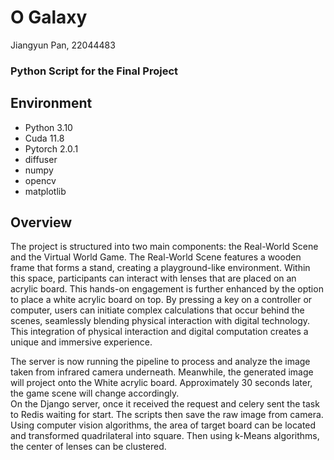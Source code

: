 # O Galaxy
Jiangyun Pan, 22044483
### Python Script for the Final Project
## Environment
- Python 3.10
- Cuda 11.8
- Pytorch 2.0.1
- diffuser
- numpy
- opencv
- matplotlib
## Overview
The project is structured into two main components: the Real-World Scene and the Virtual World Game. The Real-World Scene features a wooden frame that forms a stand, creating a playground-like environment. Within this space, participants can interact with lenses that are placed on an acrylic board. This hands-on engagement is further enhanced by the option to place a white acrylic board on top. By pressing a key on a controller or computer, users can initiate complex calculations that occur behind the scenes, seamlessly blending physical interaction with digital technology. This integration of physical interaction and digital computation creates a unique and immersive experience.  

The server is now running the pipeline to process and analyze the image taken from infrared camera underneath. Meanwhile, the generated image will project onto the White acrylic board. Approximately 30 seconds later, the game scene will change accordingly.  
On the Django server, once it received the request and celery sent the task to Redis waiting for start. The scripts then save the raw image from camera. Using computer vision algorithms, the area of target board can be located and transformed quadrilateral into square. Then using k-Means algorithms, the center of lenses can be clustered.   


